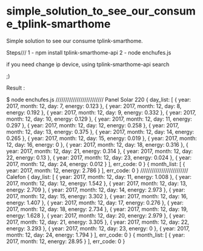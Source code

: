 # simple_solution_to_see_our_consume_tplink-smarthome
Simple solution to see our consume tplink-smarthome.

Steps///
1 - npm install tplink-smarthome-api
2 - node enchufes.js

if you need change ip device, using tplink-smarthome-api search

;)

Result :

$ node enchufes.js
/////////////////////////
Panel Solar 220
{ day_list: 
   [ { year: 2017, month: 12, day: 7, energy: 0.123 },
     { year: 2017, month: 12, day: 8, energy: 0.192 },
     { year: 2017, month: 12, day: 9, energy: 0.332 },
     { year: 2017, month: 12, day: 10, energy: 0.129 },
     { year: 2017, month: 12, day: 11, energy: 0.297 },
     { year: 2017, month: 12, day: 12, energy: 0.258 },
     { year: 2017, month: 12, day: 13, energy: 0.375 },
     { year: 2017, month: 12, day: 14, energy: 0.265 },
     { year: 2017, month: 12, day: 15, energy: 0.019 },
     { year: 2017, month: 12, day: 16, energy: 0 },
     { year: 2017, month: 12, day: 18, energy: 0.316 },
     { year: 2017, month: 12, day: 21, energy: 0.314 },
     { year: 2017, month: 12, day: 22, energy: 0.13 },
     { year: 2017, month: 12, day: 23, energy: 0.024 },
     { year: 2017, month: 12, day: 24, energy: 0.012 } ],
  err_code: 0 }
{ month_list: [ { year: 2017, month: 12, energy: 2.786 } ],
  err_code: 0 }
/////////////////////////
Calefon
{ day_list: 
   [ { year: 2017, month: 12, day: 11, energy: 1.008 },
     { year: 2017, month: 12, day: 12, energy: 1.542 },
     { year: 2017, month: 12, day: 13, energy: 2.709 },
     { year: 2017, month: 12, day: 14, energy: 2.973 },
     { year: 2017, month: 12, day: 15, energy: 3.302 },
     { year: 2017, month: 12, day: 16, energy: 1.407 },
     { year: 2017, month: 12, day: 17, energy: 0.276 },
     { year: 2017, month: 12, day: 18, energy: 2.734 },
     { year: 2017, month: 12, day: 19, energy: 1.628 },
     { year: 2017, month: 12, day: 20, energy: 2.979 },
     { year: 2017, month: 12, day: 21, energy: 3.305 },
     { year: 2017, month: 12, day: 22, energy: 3.293 },
     { year: 2017, month: 12, day: 23, energy: 0 },
     { year: 2017, month: 12, day: 24, energy: 1.794 } ],
  err_code: 0 }
{ month_list: [ { year: 2017, month: 12, energy: 28.95 } ],
  err_code: 0 }
